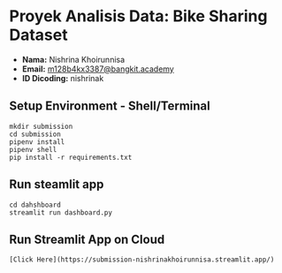# Proyek Analisis Data: Bike Sharing Dataset
- **Nama:** Nishrina Khoirunnisa
- **Email:** m128b4kx3387@bangkit.academy
- **ID Dicoding:** nishrinak

## Setup Environment - Shell/Terminal
```
mkdir submission
cd submission
pipenv install
pipenv shell
pip install -r requirements.txt
```

## Run steamlit app
```
cd dahshboard
streamlit run dashboard.py
```

## Run Streamlit App on Cloud
```
[Click Here](https://submission-nishrinakhoirunnisa.streamlit.app/)
```
